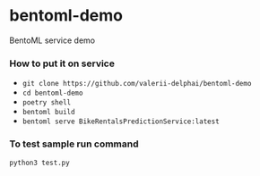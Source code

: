 # bentoml-demo
BentoML service demo
### How to put it on service
* `git clone https://github.com/valerii-delphai/bentoml-demo`
* `cd bentoml-demo`
* `poetry shell`
* `bentoml build`
* `bentoml serve BikeRentalsPredictionService:latest`
### To test sample run command
`python3 test.py`
